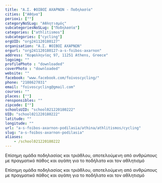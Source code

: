 ```yaml
---
title: "Α.Σ. ΦΟΙΒΟΣ ΑΧΑΡΝΩΝ - Ποδηλασία"
cities: ["Αθήνα"]
perioxi: [""]
categoryNoSLug: "Αθλητισμός"
subcategoriesNoSLug: ["Ποδηλασία"]
categories: ["athlitismos"]
subcategories: ["cycling"]
orgUID: "org241120180127"
organisation: "Α.Σ. ΦΟΙΒΟΣ ΑΧΑΡΝΩΝ"
orgurl: "org241120180127-a-s-foibos-axarnon"
address: "Κεφαλληνίας 97, 11251 Athens, Greece"
logoimg: ""
profilePhoto : "downloaded"
coverPhoto : "downloaded"
website: ""
facebook: "www.facebook.com/foivoscycling/"
phone: "2108627031"
email: "foivoscycling@gmail.com"
courses: ""
places: [""]
rensponsibles: ""
zipcode: [""]
schoolsUID: "school021220180222"
UID: "school021220180222"
latitude: ""
longitude: ""
url: "a-s-foibos-axarnon-podilasia/athina/athlitismos/cycling"
slug: "a-s-foibos-axarnon-podilasia"
aliases:
    - /school021220180222
---
```



Επίσημη ομάδα ποδηλασίας και τριάθλου, αποτελούμενη από ανθρώπους με πραγματικό πάθος και αγάπη για το ποδήλατο και τον αθλητισμό

Επίσημη ομάδα ποδηλασίας και τριάθλου, αποτελούμενη από ανθρώπους με πραγματικό πάθος και αγάπη για το ποδήλατο και τον αθλητισμό